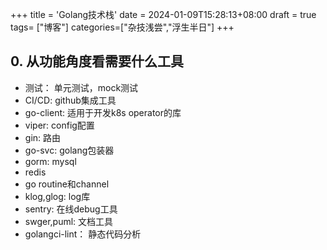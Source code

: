 +++
title = 'Golang技术栈'
date = 2024-01-09T15:28:13+08:00
draft = true
tags= ["博客"]
categories=["杂技浅尝","浮生半日"]
+++
## 0. 从功能角度看需要什么工具
- 测试： 单元测试，mock测试
- CI/CD: github集成工具
- go-client: 适用于开发k8s operator的库
- viper: config配置
- gin: 路由
- go-svc: golang包装器
- gorm: mysql
- redis
- go routine和channel
- klog,glog: log库
- sentry: 在线debug工具
- swger,puml: 文档工具
- golangci-lint： 静态代码分析

